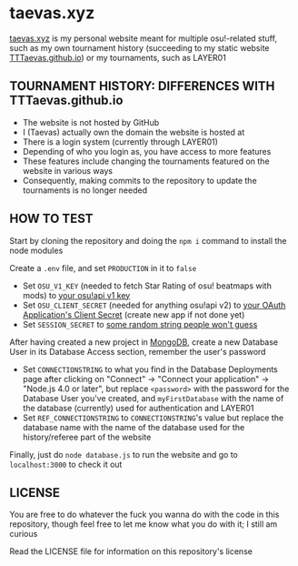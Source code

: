 # taevas.xyz

[taevas.xyz](https://taevas.xyz) is my personal website meant for multiple osu!-related stuff, such as my own tournament history (succeeding to my static website [TTTaevas.github.io](https://tttaevas.github.io)) or my tournaments, such as LAYER01

## TOURNAMENT HISTORY: DIFFERENCES WITH TTTaevas.github.io

* The website is not hosted by GitHub
* I (Taevas) actually own the domain the website is hosted at
* There is a login system (currently through LAYER01)
* Depending of who you login as, you have access to more features
* These features include changing the tournaments featured on the website in various ways
* Consequently, making commits to the repository to update the tournaments is no longer needed

## HOW TO TEST

Start by cloning the repository and doing the `npm i` command to install the node modules

Create a `.env` file, and set `PRODUCTION` in it to `false`

* Set `OSU_V1_KEY` (needed to fetch Star Rating of osu! beatmaps with mods) to [your osu!api v1 key](https://osu.ppy.sh/p/api)
* Set `OSU_CLIENT_SECRET` (needed for anything osu!api v2) to [your OAuth Application's Client Secret](https://osu.ppy.sh/home/account/edit) (create new app if not done yet)
* Set `SESSION_SECRET` to [some random string people won't guess](https://stackoverflow.com/questions/5343131/what-is-the-sessions-secret-option)

After having created a new project in [MongoDB](https://cloud.mongodb.com), create a new Database User in its Database Access section, remember the user's password

* Set `CONNECTIONSTRING` to what you find in the Database Deployments page after clicking on "Connect" -> "Connect your application" -> "Node.js 4.0 or later", but replace `<password>` with the password for the Database User you've created, and `myFirstDatabase` with the name of the database (currently) used for authentication and LAYER01
* Set `REF_CONNECTIONSTRING` to `CONNECTIONSTRING`'s value but replace the database name with the name of the database used for the history/referee part of the website

Finally, just do `node database.js` to run the website and go to `localhost:3000` to check it out

## LICENSE

You are free to do whatever the fuck you wanna do with the code in this repository, though feel free to let me know what you do with it; I still am curious

Read the LICENSE file for information on this repository's license
